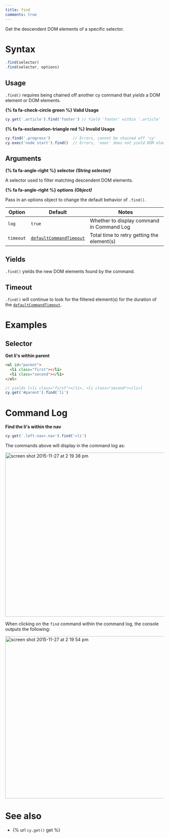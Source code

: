 ```yaml
---
title: find
comments: true
---
```


Get the descendent DOM elements of a specific selector.

# Syntax

```javascript
.find(selector)
.find(selector, options)
```

## Usage

`.find()` requires being chained off another cy command that *yields* a DOM element or DOM elements.

**{% fa fa-check-circle green %} Valid Usage**

```javascript
cy.get('.article').find('footer') // Yield 'footer' within '.article'
```

**{% fa fa-exclamation-triangle red %} Invalid Usage**

```javascript
cy.find('.progress')          // Errors, cannot be chained off 'cy'
cy.exec('node start').find()  // Errors, 'exec' does not yield DOM element
```

## Arguments

**{% fa fa-angle-right %} selector**  ***(String selector)***

A selector used to filter matching descendent DOM elements.

**{% fa fa-angle-right %} options**  ***(Object)***

Pass in an options object to change the default behavior of `.find()`.

Option | Default | Notes
--- | --- | ---
`log` | `true` | Whether to display command in Command Log
`timeout` | [`defaultCommandTimeout`](https://on.cypress.io/guides/configuration#timeouts) | Total time to retry getting the element(s)

## Yields

`.find()` yields the new DOM elements found by the command.

## Timeout

`.find()` will continue to look for the filtered element(s) for the duration of the [`defaultCommandTimeout`](https://on.cypress.io/guides/configuration#timeouts).

# Examples

## Selector

**Get li's within parent**

```html
<ul id="parent">
  <li class="first"></li>
  <li class="second"></li>
</ul>
```

```javascript
// yields [<li class="first"></li>, <li class="second"></li>]
cy.get('#parent').find('li')
```

# Command Log

**Find the li's within the nav**

```javascript
cy.get('.left-nav>.nav').find('>li')
```

The commands above will display in the command log as:

<img width="522" alt="screen shot 2015-11-27 at 2 19 38 pm" src="https://cloud.githubusercontent.com/assets/1271364/11447309/f6a9be4a-9511-11e5-84a5-a111215bf1e6.png">

When clicking on the `find` command within the command log, the console outputs the following:

<img width="516" alt="screen shot 2015-11-27 at 2 19 54 pm" src="https://cloud.githubusercontent.com/assets/1271364/11447312/fa3679cc-9511-11e5-9bea-904f8c70063d.png">

# See also

- {% url `cy.get()` get %}
